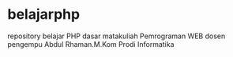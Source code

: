 # belajarphp
repository belajar PHP  dasar matakuliah Pemrograman WEB dosen pengempu Abdul Rhaman.M.Kom Prodi Informatika
